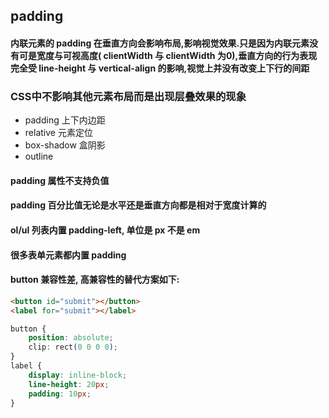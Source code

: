 ## padding

#### 内联元素的 padding 在垂直方向会影响布局,影响视觉效果.只是因为内联元素没有可是宽度与可视高度( clientWidth 与 clientWidth 为0),垂直方向的行为表现完全受 line-height 与 vertical-align 的影响,视觉上并没有改变上下行的间距

### CSS中不影响其他元素布局而是出现层叠效果的现象
- padding 上下内边距
- relative 元素定位
- box-shadow 盒阴影
- outline 

#### padding 属性不支持负值
#### padding 百分比值无论是水平还是垂直方向都是相对于宽度计算的
#### ol/ul 列表内置 padding-left, 单位是 px 不是 em
#### 很多表单元素都内置 padding
#### button 兼容性差, 高兼容性的替代方案如下:
```html
<button id="submit"></button>
<label for="submit"></label>
```
```css
button {
    position: absolute;
    clip: rect(0 0 0 0);
}
label {
    display: inline-block;
    line-height: 20px;
    padding: 10px;
}
```